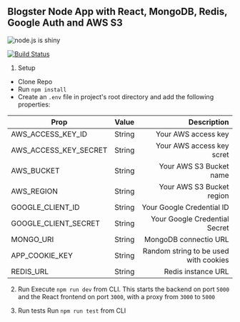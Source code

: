 ## Blogster Node App with React, MongoDB, Redis, Google Auth and AWS S3

![node.js is shiny](http://roshangrewal.com/junk/node.gif)

[![Build Status](https://travis-ci.org/roshangrewal/blogster-mern.svg?branch=master)](https://travis-ci.org/roshangrewal/blogster-mern)

1. Setup

- Clone Repo
- Run `npm install`
- Create an `.env` file in project's root directory and add the following properties:

| Prop                  | Value  |                           Description |
| --------------------- | :----: | ------------------------------------: |
| AWS_ACCESS_KEY_ID     | String |                   Your AWS access key |
| AWS_ACCESS_KEY_SECRET | String |             Your AWS access key scret |
| AWS_BUCKET            | String |               Your AWS S3 Bucket name |
| AWS_REGION            | String |             Your AWS S3 Bucket region |
| GOOGLE_CLIENT_ID      | String |             Your Google Credential ID |
| GOOGLE_CLIENT_SECRET  | String |         Your Google Credential Secret |
| MONGO_URI             | String |                 MongoDB connectio URL |
| APP_COOKIE_KEY        | String | Random string to be used with cookies |
| REDIS_URL             | String |                    Redis instance URL |

2. Run
   Execute `npm run dev` from CLI. This starts the backend on port `5000` and the React frontend on port `3000`, with a proxy from `3000` to `5000`

3. Run tests
   Run `npm run test` from CLI
